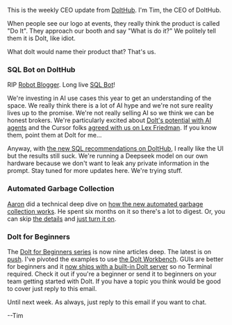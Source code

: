 This is the weekly CEO update from [DoltHub](https://www.dolthub.com/). I'm Tim, the CEO of DoltHub. 

When people see our logo at events, they really think the product is called "Do It". They approach our booth and say "What is do it?" We politely tell them it is Dolt, like idiot. 

What dolt would name their product that? That's us.

### SQL Bot on DoltHub

RIP [Robot Blogger](https://www.dolthub.com/blog/2025-03-04-robot-blogs-suck/). Long live [SQL Bot](https://www.dolthub.com/blog/2025-03-25-announcing-an-llm-powered-sql-assistant-on-dolthub/)!

We're investing in AI use cases this year to get an understanding of the space. We really think there is a lot of AI hype and we're not sure reality lives up to the promise. We're not really selling AI so we think we can be honest brokers. We're particularly excited about [Dolt's potential with AI agents](https://www.dolthub.com/blog/2025-03-17-dolt-agentic-workflows/) and the Cursor folks [agreed with us on Lex Friedman](https://lexfridman.com/cursor-team-transcript/#chapter13_branching_file_systems). If you know them, point them at Dolt for me...

Anyway, with [the new SQL recommendations on DoltHub](https://www.dolthub.com/blog/2025-03-25-announcing-an-llm-powered-sql-assistant-on-dolthub/), I really like the UI but the results still suck. We're running a Deepseek model on our own hardware because we don't want to leak any private information in the prompt. Stay tuned for more updates here. We're trying stuff.

### Automated Garbage Collection

[Aaron](https://www.dolhub.com/team#aaron) did a technical deep dive on [how the new automated garbage collection works](https://www.dolthub.com/blog/2025-03-21-session-aware-gc-technical-details/). He spent six months on it so there's a lot to digest. Or, you can skip [the details](https://www.dolthub.com/blog/2025-03-21-session-aware-gc-technical-details/) and [just turn it on](https://docs.dolthub.com/sql-reference/server/configuration#auto_gc_behavior). 

### Dolt for Beginners

The [Dolt for Beginners series](https://www.dolthub.com/blog/?q=beginners) is now nine articles deep. The latest is on [push](https://www.dolthub.com/blog/2025-03-26-dolt-basics-push/). I've pivoted the examples to use [the Dolt Workbench](https://www.dolthub.com/blog/2025-03-24-dolt-basics-workbench/). GUIs are better for beginners and it [now ships with a built-in Dolt server](https://www.dolthub.com/blog/2025-03-06-the-dolt-workbench-now-ships-with-a-built-in-dolt-server/) so no Terminal required. Check it out if you're a beginner or send it to beginners on your team getting started with Dolt. If you have a topic you think would be good to cover just reply to this email.

Until next week. As always, just reply to this email if you want to chat.

--Tim